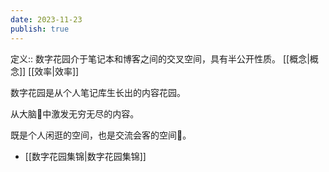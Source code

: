 ```yaml
---
date: 2023-11-23
publish: true
---
```

定义:: 数字花园介于笔记本和博客之间的交叉空间，具有半公开性质。 [[概念|概念]] [[效率|效率]]  
  
数字花园是从个人笔记库生长出的内容花园。    
从大脑🧠中激发无穷无尽的内容。    
既是个人闲逛的空间，也是交流会客的空间🌟。  
  
- [[数字花园集锦|数字花园集锦]]